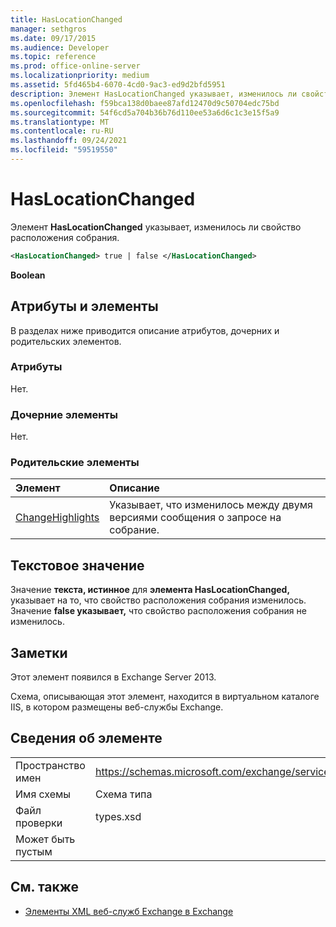 ```yaml
---
title: HasLocationChanged
manager: sethgros
ms.date: 09/17/2015
ms.audience: Developer
ms.topic: reference
ms.prod: office-online-server
ms.localizationpriority: medium
ms.assetid: 5fd465b4-6070-4cd0-9ac3-ed9d2bfd5951
description: Элемент HasLocationChanged указывает, изменилось ли свойство расположения собрания.
ms.openlocfilehash: f59bca138d0baee87afd12470d9c50704edc75bd
ms.sourcegitcommit: 54f6cd5a704b36b76d110ee53a6d6c1c3e15f5a9
ms.translationtype: MT
ms.contentlocale: ru-RU
ms.lasthandoff: 09/24/2021
ms.locfileid: "59519550"
---
```

# <a name="haslocationchanged"></a>HasLocationChanged

Элемент **HasLocationChanged** указывает, изменилось ли свойство расположения собрания. 
  
```XML
<HasLocationChanged> true | false </HasLocationChanged>
```

 **Boolean**
## <a name="attributes-and-elements"></a>Атрибуты и элементы

В разделах ниже приводится описание атрибутов, дочерних и родительских элементов.
  
### <a name="attributes"></a>Атрибуты

Нет.
  
### <a name="child-elements"></a>Дочерние элементы

Нет.
  
### <a name="parent-elements"></a>Родительские элементы

|**Элемент**|**Описание**|
|:-----|:-----|
|[ChangeHighlights](changehighlights.md) <br/> |Указывает, что изменилось между двумя версиями сообщения о запросе на собрание.  <br/> |
   
## <a name="text-value"></a>Текстовое значение

Значение **текста, истинное** для **элемента HasLocationChanged,** указывает на то, что свойство расположения собрания изменилось. Значение **false указывает,** что свойство расположения собрания не изменилось. 
  
## <a name="remarks"></a>Заметки

Этот элемент появился в Exchange Server 2013.
  
Схема, описывающая этот элемент, находится в виртуальном каталоге IIS, в котором размещены веб-службы Exchange.
  
## <a name="element-information"></a>Сведения об элементе

|||
|:-----|:-----|
|Пространство имен  <br/> |https://schemas.microsoft.com/exchange/services/2006/types  <br/> |
|Имя схемы  <br/> |Схема типа  <br/> |
|Файл проверки  <br/> |types.xsd  <br/> |
|Может быть пустым  <br/> ||
   
## <a name="see-also"></a>См. также



- [Элементы XML веб-служб Exchange в Exchange](ews-xml-elements-in-exchange.md)

